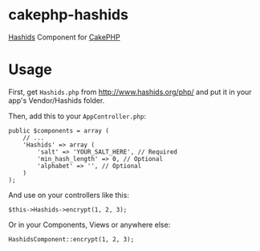cakephp-hashids
===============

[Hashids](http://www.hashids.org) Component for [CakePHP](http://cakephp.org/)

Usage
=====

First, get `Hashids.php` from http://www.hashids.org/php/ and put it in your app's Vendor/Hashids folder.

Then, add this to your `AppController.php`:

```
public $components = array (
	// ...
	'Hashids' => array (
		'salt' => 'YOUR_SALT_HERE', // Required
		'min_hash_length' => 0, // Optional
		'alphabet' => '', // Optional
	)
);
```

And use on your controllers like this:

```
$this->Hashids->encrypt(1, 2, 3);
```

Or in your Components, Views or anywhere else:

```
HashidsComponent::encrypt(1, 2, 3);
```
